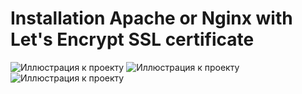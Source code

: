 # Installation Apache or Nginx with Let's Encrypt SSL certificate
![Иллюстрация к проекту](https://upload.wikimedia.org/wikipedia/commons/thumb/4/4c/ASF-logo_%282016%29.svg/1280px-ASF-logo_%282016%29.svg.png)
![Иллюстрация к проекту](https://upload.wikimedia.org/wikipedia/commons/c/c5/Nginx_logo.svg)
![Иллюстрация к проекту](https://miro.medium.com/max/1652/1*9f_oS_Cuc2Nm21qk76OQRA.png)
